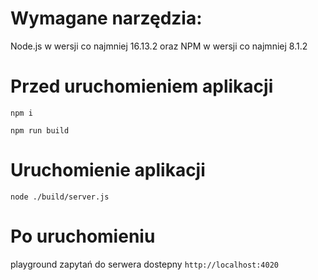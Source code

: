 # Wymagane narzędzia:

Node.js w wersji co najmniej 16.13.2 oraz NPM w
wersji co najmniej 8.1.2

# Przed uruchomieniem aplikacji

`npm i`

`npm run build`

# Uruchomienie aplikacji

`node ./build/server.js`

# Po uruchomieniu

playground zapytań do serwera dostepny `http://localhost:4020`
